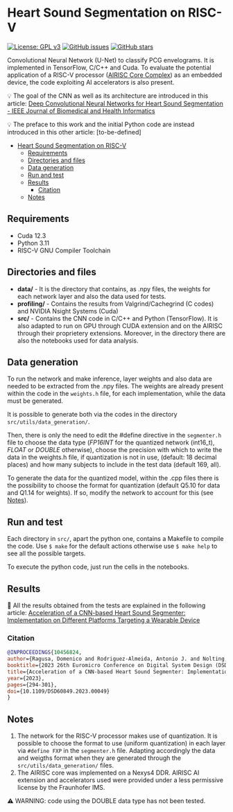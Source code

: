 # Heart Sound Segmentation on RISC-V
[![License: GPL v3](https://img.shields.io/badge/License-GPLv3-blue.svg)](https://www.gnu.org/licenses/gpl-3.0)
[![GitHub issues](https://img.shields.io/github/issues/domenico-rgs/HSS-on-RiscV)](https://github.com/domenico-rgs/HSS-on-RiscV/issues)
[![GitHub stars](https://img.shields.io/github/stars/domenico-rgs/HSS-on-RiscV)](https://github.com/domenico-rgs/HSS-on-RiscV/stargazers)

Convolutional Neural Network (U-Net) to classify PCG envelograms.
It is implemented in TensorFlow, C/C++ and Cuda. To evaluate the potential application of a RISC-V processor ([AIRISC Core Complex](https://github.com/Fraunhofer-IMS/airisc_core_complex)) as an embedded device, the code exploiting AI accelerators is also present.

:bulb: The goal of the CNN as well as its architecture are introduced in this article: [Deep Convolutional Neural Networks for Heart Sound Segmentation - IEEE Journal of Biomedical and Health Informatics](https://ieeexplore.ieee.org/abstract/document/8620278)

:bulb: The preface to this work and the initial Python code are instead introduced in this other article: [to-be-defined]


- [Heart Sound Segmentation on RISC-V](#heart-sound-segmentation-on-risc-v)
  - [Requirements](#requirements)
  - [Directories and files](#directories-and-files)
  - [Data generation](#data-generation)
  - [Run and test](#run-and-test)
  - [Results](#results)
    - [Citation](#citation)
  - [Notes](#notes)

## Requirements
* Cuda 12.3
* Python 3.11
* RISC-V GNU Compiler Toolchain

## Directories and files
* **data/** - It is the directory that contains, as .npy files, the weights for each network layer and also the data used for tests.
* **profiling/** - Contains the results from Valgrind/Cachegrind (C codes) and NVIDIA Nsight Systems (Cuda)
* **src/** - Contains the CNN code in C/C++ and Python (TensorFlow). It is also adapted to run on GPU through CUDA extension and on the AIRISC through their proprietery extensions. Moreover, in the directory there are also the notebooks used for data analysis.

## Data generation
To run the network and make inference, layer weights and also data are needed to be extracted from the .npy files.
The weights are already present within the code in the `weights.h` file, for each implementation, while the data must be generated.

It is possible to generate both via the codes in the directory `src/utils/data_generation/`.

Then, there is only the need to edit the #define directive in the `segmenter.h` file to choose the data type (*FP16INT* for the quantized network (int16_t), *FLOAT* or *DOUBLE* otherwise), choose the precision with which to write the data in the weights.h file, if quantization is not in use, (default: 18 decimal places) and how many subjects to include in the test data (default 169, all).

To generate the data for the quantized model, within the .cpp files there is the possibility to choose the format for quantization (default Q5.10 for data and Q1.14 for weights). If so, modify the network to account for this (see [Notes](#notes)).

## Run and test
Each directory in `src/`, apart the python one, contains a Makefile to compile the code. Use ```$ make``` for the default actions otherwise use ```$ make help``` to see all the possible targets.

To execute the python code, just run the cells in the notebooks.

## Results
:dart: All the results obtained from the tests are explained in the following article: [Acceleration of a CNN-based Heart Sound Segmenter: Implementation on Different Platforms Targeting a Wearable Device](https://doi.org/10.1109/DSD60849.2023.00049)

### Citation
```bibtex
@INPROCEEDINGS{10456824,
author={Ragusa, Domenico and Rodriguez-Almeida, Antonio J. and Nolting,     Stephan and Torti, Emanuele and Fabelo, Himar and Hoyer, Ingo and Utz, Alexander and Callico, Gustavo M. and Leporati, Francesco},
booktitle={2023 26th Euromicro Conference on Digital System Design (DSD)}, 
title={Acceleration of a CNN-based Heart Sound Segmenter: Implementation on Different Platforms Targeting a Wearable Device}, 
year={2023},
pages={294-301},
doi={10.1109/DSD60849.2023.00049}
}
```

## Notes
1. The network for the RISC-V processor makes use of quantization. It is possible to choose the format to use (uniform quantization) in each layer via `#define FXP` in the `segmenter.h` file. Adapting accordingly the data and weigths format when they are generated through the `src/utils/data_generation/` files.
2. The AIRISC core was implemented on a Nexys4 DDR. AIRISC AI extension and accelerators used were provided under a less permissive license by the Fraunhofer IMS.

:warning: WARNING: code using the DOUBLE data type has not been tested.



